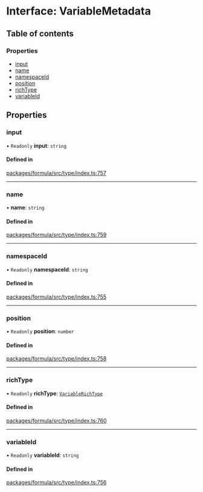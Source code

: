 # Interface: VariableMetadata

## Table of contents

### Properties

- [input](VariableMetadata.md#input)
- [name](VariableMetadata.md#name)
- [namespaceId](VariableMetadata.md#namespaceid)
- [position](VariableMetadata.md#position)
- [richType](VariableMetadata.md#richtype)
- [variableId](VariableMetadata.md#variableid)

## Properties

### <a id="input" name="input"></a> input

• `Readonly` **input**: `string`

#### Defined in

[packages/formula/src/type/index.ts:757](https://github.com/mashcard/mashcard/blob/main/packages/formula/src/type/index.ts#L757)

---

### <a id="name" name="name"></a> name

• **name**: `string`

#### Defined in

[packages/formula/src/type/index.ts:759](https://github.com/mashcard/mashcard/blob/main/packages/formula/src/type/index.ts#L759)

---

### <a id="namespaceid" name="namespaceid"></a> namespaceId

• `Readonly` **namespaceId**: `string`

#### Defined in

[packages/formula/src/type/index.ts:755](https://github.com/mashcard/mashcard/blob/main/packages/formula/src/type/index.ts#L755)

---

### <a id="position" name="position"></a> position

• `Readonly` **position**: `number`

#### Defined in

[packages/formula/src/type/index.ts:758](https://github.com/mashcard/mashcard/blob/main/packages/formula/src/type/index.ts#L758)

---

### <a id="richtype" name="richtype"></a> richType

• `Readonly` **richType**: [`VariableRichType`](../README.md#variablerichtype)

#### Defined in

[packages/formula/src/type/index.ts:760](https://github.com/mashcard/mashcard/blob/main/packages/formula/src/type/index.ts#L760)

---

### <a id="variableid" name="variableid"></a> variableId

• `Readonly` **variableId**: `string`

#### Defined in

[packages/formula/src/type/index.ts:756](https://github.com/mashcard/mashcard/blob/main/packages/formula/src/type/index.ts#L756)
